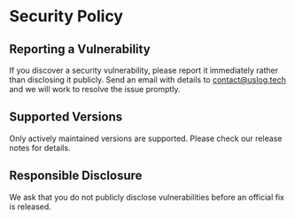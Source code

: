 # Security Policy

## Reporting a Vulnerability

If you discover a security vulnerability, please report it immediately rather than disclosing it publicly.
Send an email with details to [contact@uslog.tech](mailto:contact@uslog.tech) and we will work to resolve the issue promptly.

## Supported Versions

Only actively maintained versions are supported. Please check our release notes for details.

## Responsible Disclosure

We ask that you do not publicly disclose vulnerabilities before an official fix is released.
